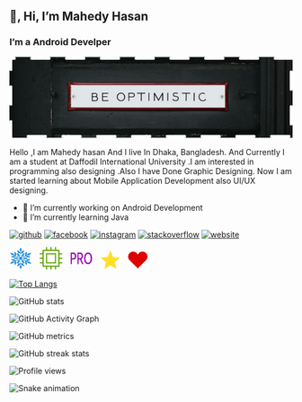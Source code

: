 ## 👋, Hi, I’m Mahedy Hasan
### I’m a Android Develper
![I’m a Android Develper](https://github.com/mahedyhasanchayon/mahedyhasanchayon/blob/main/banner-1-01.png)

Hello ,I am Mahedy hasan And I live In Dhaka, Bangladesh. And Currently I am a student at Daffodil International University .I am interested in programming also designing .Also I have Done Graphic Designing. Now I am started learning about Mobile Application Development also UI/UX designing.

- 🔭 I’m currently working on Android Development 
- 🌱 I’m currently learning Java 


[<img src='https://cdn.jsdelivr.net/npm/simple-icons@3.0.1/icons/github.svg' alt='github' height='40'>](https://github.com/mahedyhasanchayon)  [<img src='https://cdn.jsdelivr.net/npm/simple-icons@3.0.1/icons/facebook.svg' alt='facebook' height='40'>](https://www.facebook.com/mahedyhasanchion)  [<img src='https://cdn.jsdelivr.net/npm/simple-icons@3.0.1/icons/instagram.svg' alt='instagram' height='40'>](https://www.instagram.com/_tukamimikare_/)  [<img src='https://cdn.jsdelivr.net/npm/simple-icons@3.0.1/icons/stackoverflow.svg' alt='stackoverflow' height='40'>](https://stackoverflow.com/users/mahedy-hasan)  [<img src='https://cdn.jsdelivr.net/npm/simple-icons@3.0.1/icons/icloud.svg' alt='website' height='40'>](https://sites.google.com/diu.edu.bd/mahedyhasan/home?authuser=0)  

<a href='https://archiveprogram.github.com/'><img src='https://raw.githubusercontent.com/acervenky/animated-github-badges/master/assets/acbadge.gif' width='40' height='40'></a> <a href='https://docs.github.com/en/developers'><img src='https://raw.githubusercontent.com/acervenky/animated-github-badges/master/assets/devbadge.gif' width='40' height='40'></a> <a href='https://github.com/pricing'><img src='https://raw.githubusercontent.com/acervenky/animated-github-badges/master/assets/pro.gif' width='40' height='40'></a> <a href='https://stars.github.com/'><img src='https://raw.githubusercontent.com/acervenky/animated-github-badges/master/assets/starbadge.gif' width='35' height='35'></a> <a href='https://docs.github.com/en/github/supporting-the-open-source-community-with-github-sponsors'><img src='https://raw.githubusercontent.com/acervenky/animated-github-badges/master/assets/sponsorbadge.gif' width='35' height='35'></a> 

[![Top Langs](https://github-readme-stats.vercel.app/api/top-langs/?username=mahedyhasanchayon)](https://github.com/anuraghazra/github-readme-stats)

![GitHub stats](https://github-readme-stats.vercel.app/api?username=mahedyhasanchayon&show_icons=true)  

![GitHub Activity Graph](https://activity-graph.herokuapp.com/graph?username=mahedyhasanchayon)  

![GitHub metrics](https://metrics.lecoq.io/mahedyhasanchayon)  

![GitHub streak stats](https://github-readme-streak-stats.herokuapp.com/?user=mahedyhasanchayon)  

![Profile views](https://gpvc.arturio.dev/mahedyhasanchayon)  


![Snake animation](https://github.com/mahedyhasanchayon/mahedyhasanchayon/blob/output/github-contribution-grid-snake.svg)
